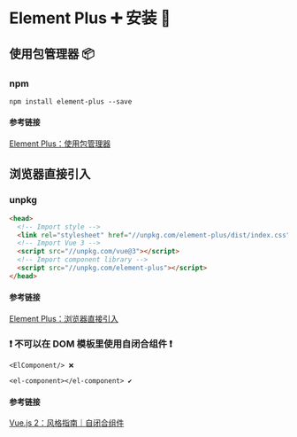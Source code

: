 # Element Plus ➕ 安装 🔧

## 使用包管理器 📦

### npm

```SH
npm install element-plus --save
```

#### 参考链接

[Element Plus：使用包管理器](https://element-plus.org/zh-CN/guide/installation.html#%E4%BD%BF%E7%94%A8%E5%8C%85%E7%AE%A1%E7%90%86%E5%99%A8)

## 浏览器直接引入

### unpkg

```HTML
<head>
  <!-- Import style -->
  <link rel="stylesheet" href="//unpkg.com/element-plus/dist/index.css" />
  <!-- Import Vue 3 -->
  <script src="//unpkg.com/vue@3"></script>
  <!-- Import component library -->
  <script src="//unpkg.com/element-plus"></script>
</head>
```

#### 参考链接

[Element Plus：浏览器直接引入](https://element-plus.org/zh-CN/guide/installation.html#%E6%B5%8F%E8%A7%88%E5%99%A8%E7%9B%B4%E6%8E%A5%E5%BC%95%E5%85%A5)

### ❗️ 不可以在 DOM 模板里使用自闭合组件 ❗️

```
<ElComponent/> ❌
```

```
<el-component></el-component> ✔️
```

#### 参考链接

[Vue.js 2：风格指南｜自闭合组件](https://v2.cn.vuejs.org/v2/style-guide/#%E8%87%AA%E9%97%AD%E5%90%88%E7%BB%84%E4%BB%B6%E5%BC%BA%E7%83%88%E6%8E%A8%E8%8D%90)
